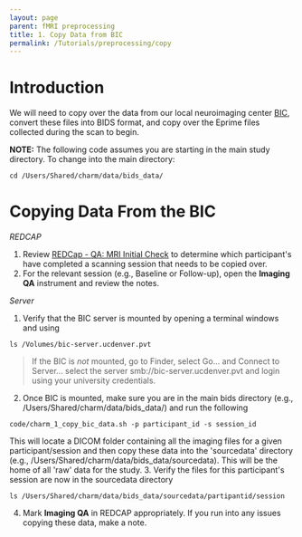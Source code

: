 ```yaml
---
layout: page
parent: fMRI preprocessing
title: 1. Copy Data from BIC
permalink: /Tutorials/preprocessing/copy
---
```


# Introduction
We will need to copy over the  data from our local neuroimaging center [BIC](https://medschool.cuanschutz.edu/psychiatry/research/services/brain-imaging-center), convert these files into BIDS format, and copy over the Eprime files collected during the scan to begin.

**NOTE:** The following code assumes you are starting in the main study directory. To change into the main directory:
```
cd /Users/Shared/charm/data/bids_data/
```

# Copying Data From the BIC
*REDCAP*
1. Review [REDCap - QA: MRI Initial Check](https://redcap.ucdenver.edu/redcap_v14.5.19/DataExport/index.php?pid=21666&report_id=129155) to determine which participant's have completed a scanning session that needs to be copied over.
2. For the relevant session (e.g., Baseline or Follow-up), open the **Imaging QA** instrument and review the notes.

*Server*
1. Verify that the BIC server is mounted by opening a terminal windows and using
```
ls /Volumes/bic-server.ucdenver.pvt
```
>If the BIC is *not* mounted, go to Finder, select Go... and Connect to Server... select the server smb://bic-server.ucdenver.pvt and login using your university credentials.

2. Once BIC is mounted, make sure you are in the main bids directory (e.g., /Users/Shared/charm/data/bids_data/) and run the following
```
code/charm_1_copy_bic_data.sh -p participant_id -s session_id
```
This will locate a DICOM folder containing all the imaging files for a given participant/session and then copy these data into the 'sourcedata' directory (e.g., /Users/Shared/charm/data/bids_data/sourcedata).  This will be the home of all 'raw' data for the study.
3. Verify the files for this participant's session are now in the sourcedata directory
```
ls /Users/Shared/charm/data/bids_data/sourcedata/partipantid/session
```
4. Mark **Imaging QA** in REDCAP appropriately. If you run into any issues copying these data, make a note.
